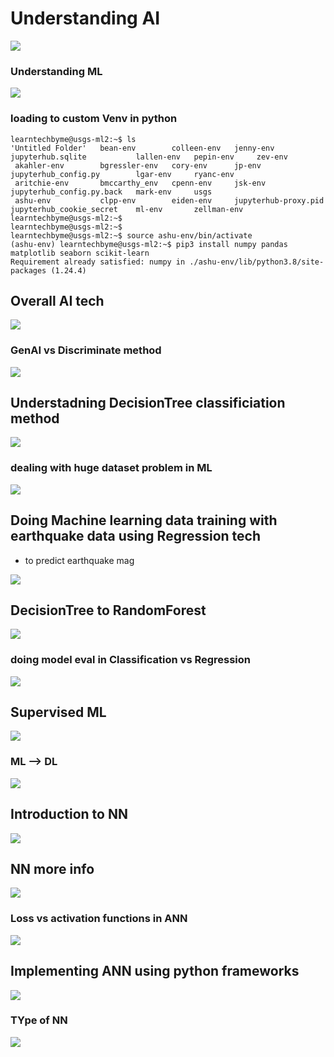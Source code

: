 # Understanding AI 

<img src="ai.png">

### Understanding ML 

<img src="ai1.png">

### loading to custom Venv in python 

```
learntechbyme@usgs-ml2:~$ ls
'Untitled Folder'   bean-env        colleen-env   jenny-env              jupyterhub.sqlite           lallen-env   pepin-env     zev-env
 akahler-env        bgressler-env   cory-env      jp-env                 jupyterhub_config.py        lgar-env     ryanc-env
 aritchie-env       bmccarthy_env   cpenn-env     jsk-env                jupyterhub_config.py.back   mark-env     usgs
 ashu-env           clpp-env        eiden-env     jupyterhub-proxy.pid   jupyterhub_cookie_secret    ml-env       zellman-env
learntechbyme@usgs-ml2:~$ 
learntechbyme@usgs-ml2:~$ 
learntechbyme@usgs-ml2:~$ source ashu-env/bin/activate
(ashu-env) learntechbyme@usgs-ml2:~$ pip3 install numpy pandas matplotlib seaborn scikit-learn 
Requirement already satisfied: numpy in ./ashu-env/lib/python3.8/site-packages (1.24.4)

```

## Overall AI tech 

<img src="ai11.png">

### GenAI vs Discriminate method 

<img src="ai22.png">

## Understadning DecisionTree classificiation method 

<img src="desc.png">

### dealing with huge dataset problem in ML 

<img src="prob1.png">

## Doing Machine learning data training with earthquake data using Regression tech 

- to predict earthquake mag 

<img src="prob2.png">

## DecisionTree to RandomForest 

<img src="prob3.png">

### doing model eval in Classification vs Regression 

<img src="eval.png">

## Supervised ML 

<img src="ml.png">

### ML --> DL 

<img src="dl.png">

## Introduction to NN 

<img src="nn.png">

## NN more info 

<img src="nn1.png">

### Loss vs activation functions in ANN 

<img src="nn2.png">

## Implementing ANN using python frameworks 

<img src="nn3.png">

### TYpe of NN 

<img src="nn4.png">


